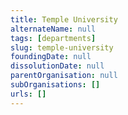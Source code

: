 ```yaml
---
title: Temple University
alternateName: null
tags: [departments]
slug: temple-university
foundingDate: null
dissolutionDate: null
parentOrganisation: null
subOrganisations: []
urls: []
---
```

